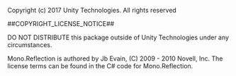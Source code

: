Copyright (c) 2017 Unity Technologies. All rights reserved

##COPYRIGHT_LICENSE_NOTICE##

DO NOT DISTRIBUTE this package outside of Unity Technologies under any circumstances.

Mono.Reflection is authored by Jb Evain, (C) 2009 - 2010 Novell, Inc.
The license terms can be found in the C# code for Mono.Reflection.
